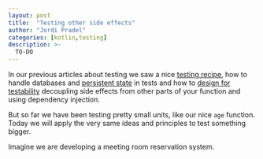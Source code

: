 ```yaml
---
layout: post
title:  "Testing other side effects"
author: "Jordi Pradel"
categories: [kotlin,testing]
description: >-
  TO-DO
---
```


In our previous articles about testing we saw a nice [testing recipe](2022-05-27-what-is-an-automated-test-again.html), how to handle databases and [persistent state](2022-06-17-testing-and-persistent-state.html) in tests and how to [design for testability](2022-06-24-testing-other-side-effects.html) decoupling side effects from other parts of your function and using dependency injection.

But so far we have been testing pretty small units, like our nice `age` function. Today we will apply the very same ideas and principles to test something bigger.

Imagine we are developing a meeting room reservation system.

```kotlin


```